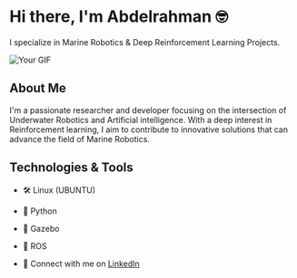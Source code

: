 # Hi there, I'm Abdelrahman 🤓

I specialize in Marine Robotics & Deep Reinforcement Learning Projects.

![Your GIF](https://64.media.tumblr.com/3f5e1d466d9b6a6442a9423453750e2b/tumblr_ovreabfGFQ1rm1sz1o1_500.gifv)


## About Me
I'm a passionate researcher and developer focusing on the intersection of Underwater Robotics and Artificial intelligence. With a deep interest in Reinforcement learning, I aim to contribute to innovative solutions that can advance the field of Marine Robotics.

## Technologies & Tools
- 🛠️ Linux (UBUNTU)
- 🐍 Python
- 🤖 Gazebo
- 🤖 ROS


- 🔗 Connect with me on [LinkedIn](https://www.linkedin.com/in/abdel-rahman-magdy-/)
